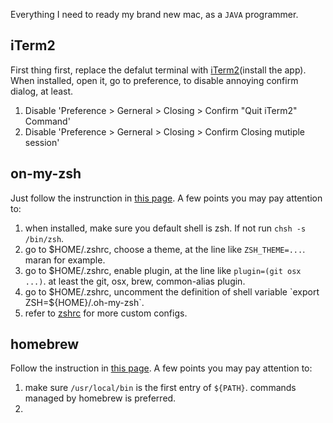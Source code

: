 Everything I need to ready my brand new mac, as a `JAVA` programmer.
## iTerm2
First thing first, replace the defalut terminal with [iTerm2](https://www.iterm2.com/)(install the app). When installed, open it, go to preference, to disable annoying confirm dialog, at least.
1. Disable 'Preference > Gerneral > Closing > Confirm "Quit iTerm2" Command'
2. Disable 'Preference > Gerneral > Closing > Confirm Closing mutiple session'

## on-my-zsh
Just follow the instrunction in [this page](https://github.com/robbyrussell/oh-my-zsh). A few points you may pay attention to:
1. when installed, make sure you default shell is zsh. If not run `chsh -s /bin/zsh`.
2. go to $HOME/.zshrc, choose a theme, at the line like `ZSH_THEME=...`. maran for example.
3. go to $HOME/.zshrc, enable plugin, at the line like `plugin=(git osx ...)`. at least the git, osx, brew, common-alias plugin.
4. go to $HOME/.zshrc, uncomment the definition of shell variable `export ZSH=${HOME}/.oh-my-zsh`.
5. refer to [zshrc](zshrc) for more custom configs.

## homebrew
Follow the instruction in [this page](https://brew.sh/). A few points you may pay attention to:
1. make sure `/usr/local/bin` is the first entry of `${PATH}`. commands managed by homebrew is preferred.
2. 
